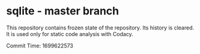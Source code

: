 # sqlite - master branch

This repository contains frozen state of the repository.
Its history is cleared. It is used only for static code
analysis with Codacy.

Commit Time: 1699622573